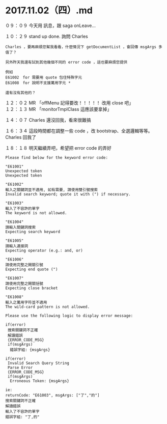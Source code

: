 # 2017.11.02（四）.md


０９：０９ 今天用 訊息，跟 saga onLeave...  

１０：２９ stand up done. 詢問 Charles  
```
Charles ，要再麻煩您幫我看看，什麼情況下 getDocumentList ，會回傳 msgArgs 多值了？

另外昨天我還有試到其他幾個不同的 error code ，這也要麻煩您提供

例如
E61002　for 需要用 quote 包住特殊字元
E61008　for 說明不支援萬用字元 *

還有沒有其他的？
```

１２：０２ MR 「offMenu 記得要改！！！！！ 改用 close 吧」  
１２：１３ MR 「monitorTmplClass 這應該要拿掉」  

１４：０７ Charles 還沒回我，看來很難搞  

１６：３４ 這段時間都在調整一些 code ，改 bootstrap、全選邏輯等等。 Charles 回我了  


１８：１８ 明天繼續弄吧，希望把 error code 的弄好  
```
Please find below for the keyword error code:

"E61001"
Unexpected token
Unexpected token
 
"E61002"
輸入之關鍵詞並不適用, 如有需要, 請使用雙引號搜索
Invalid search keyword; quote it with (") if necessary.
 
"E61003"
輸入了不容許的單字
The keyword is not allowed.
 
"E61004"
請輸入關鍵詞搜索
Expecting search keyword
 
"E61005"
請輸入連接詞
Expecting operator (e.g.: and, or)
 
"E61006"
請使用完整之開關引號
Expecting end quote (")
 
"E61007"
請使用完整之開關括號
Expecting close bracket
 
"E61008"
輸入之萬用字符並不適用
The wild-card pattern is not allowed.
 
Please use the following logic to display error message:

if(error)
 搜索關鍵詞不正確
 解讀錯誤
 {ERROR_CODE_MSG}
 if(msgArgs)
  錯誤字組: {msgArgs}
 
if(error)
 Invalid Search Query String 
 Parse Error
 {ERROR_CODE_MSG}
 if(msgArgs)
  Erroneous Token: {msgArgs} 

ie: 
returnCode: "E61003", msgArgs: ["了","的"]
搜索關鍵詞不正確
解讀錯誤
輸入了不容許的單字
錯誤字組: "了,的"
```
